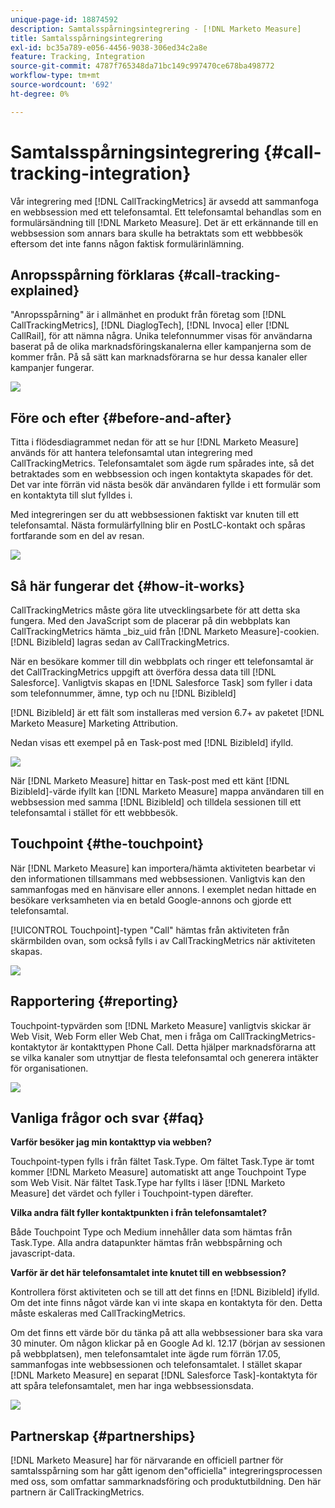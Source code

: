 ```yaml
---
unique-page-id: 18874592
description: Samtalsspårningsintegrering - [!DNL Marketo Measure]
title: Samtalsspårningsintegrering
exl-id: bc35a789-e056-4456-9038-306ed34c2a8e
feature: Tracking, Integration
source-git-commit: 4787f765348da71bc149c997470ce678ba498772
workflow-type: tm+mt
source-wordcount: '692'
ht-degree: 0%

---
```


# Samtalsspårningsintegrering {#call-tracking-integration}

Vår integrering med [!DNL CallTrackingMetrics] är avsedd att sammanfoga en webbsession med ett telefonsamtal. Ett telefonsamtal behandlas som en formulärsändning till [!DNL Marketo Measure]. Det är ett erkännande till en webbsession som annars bara skulle ha betraktats som ett webbbesök eftersom det inte fanns någon faktisk formulärinlämning.

## Anropsspårning förklaras {#call-tracking-explained}

&quot;Anropsspårning&quot; är i allmänhet en produkt från företag som [!DNL CallTrackingMetrics], [!DNL DiaglogTech], [!DNL Invoca] eller [!DNL CallRail], för att nämna några. Unika telefonnummer visas för användarna baserat på de olika marknadsföringskanalerna eller kampanjerna som de kommer från. På så sätt kan marknadsförarna se hur dessa kanaler eller kampanjer fungerar.

![](assets/1.png)

## Före och efter {#before-and-after}

Titta i flödesdiagrammet nedan för att se hur [!DNL Marketo Measure] används för att hantera telefonsamtal utan integrering med CallTrackingMetrics. Telefonsamtalet som ägde rum spårades inte, så det betraktades som en webbsession och ingen kontaktyta skapades för det. Det var inte förrän vid nästa besök där användaren fyllde i ett formulär som en kontaktyta till slut fylldes i.

Med integreringen ser du att webbsessionen faktiskt var knuten till ett telefonsamtal. Nästa formulärfyllning blir en PostLC-kontakt och spåras fortfarande som en del av resan.

![](assets/2.png)

## Så här fungerar det {#how-it-works}

CallTrackingMetrics måste göra lite utvecklingsarbete för att detta ska fungera. Med den JavaScript som de placerar på din webbplats kan CallTrackingMetrics hämta _biz_uid från [!DNL Marketo Measure]-cookien. [!DNL BizibleId] lagras sedan av CallTrackingMetrics.

När en besökare kommer till din webbplats och ringer ett telefonsamtal är det CallTrackingMetrics uppgift att överföra dessa data till [!DNL Salesforce].  Vanligtvis skapas en [!DNL Salesforce Task] som fyller i data som telefonnummer, ämne, typ och nu [!DNL BizibleId]

[!DNL BizibleId] är ett fält som installeras med version 6.7+ av paketet [!DNL Marketo Measure] Marketing Attribution.

Nedan visas ett exempel på en Task-post med [!DNL BizibleId] ifylld.

![](assets/3.png)

När [!DNL Marketo Measure] hittar en Task-post med ett känt [!DNL BizibleId]-värde ifyllt kan [!DNL Marketo Measure] mappa användaren till en webbsession med samma [!DNL BizibleId] och tilldela sessionen till ett telefonsamtal i stället för ett webbbesök.

## Touchpoint {#the-touchpoint}

När [!DNL Marketo Measure] kan importera/hämta aktiviteten bearbetar vi den informationen tillsammans med webbsessionen. Vanligtvis kan den sammanfogas med en hänvisare eller annons. I exemplet nedan hittade en besökare verksamheten via en betald Google-annons och gjorde ett telefonsamtal.

[!UICONTROL Touchpoint]-typen &quot;Call&quot; hämtas från aktiviteten från skärmbilden ovan, som också fylls i av CallTrackingMetrics när aktiviteten skapas.

![](assets/4.png)

## Rapportering {#reporting}

Touchpoint-typvärden som [!DNL Marketo Measure] vanligtvis skickar är Web Visit, Web Form eller Web Chat, men i fråga om CallTrackingMetrics-kontaktytor är kontakttypen Phone Call. Detta hjälper marknadsförarna att se vilka kanaler som utnyttjar de flesta telefonsamtal och generera intäkter för organisationen.

![](assets/5.png)

## Vanliga frågor och svar {#faq}

**Varför besöker jag min kontakttyp via webben?**

Touchpoint-typen fylls i från fältet Task.Type. Om fältet Task.Type är tomt kommer [!DNL Marketo Measure] automatiskt att ange Touchpoint Type som Web Visit. När fältet Task.Type har fyllts i läser [!DNL Marketo Measure] det värdet och fyller i Touchpoint-typen därefter.

**Vilka andra fält fyller kontaktpunkten i från telefonsamtalet?**

Både Touchpoint Type och Medium innehåller data som hämtas från Task.Type. Alla andra datapunkter hämtas från webbspårning och javascript-data.

**Varför är det här telefonsamtalet inte knutet till en webbsession?**

Kontrollera först aktiviteten och se till att det finns en [!DNL BizibleId] ifylld. Om det inte finns något värde kan vi inte skapa en kontaktyta för den. Detta måste eskaleras med CallTrackingMetrics.

Om det finns ett värde bör du tänka på att alla webbsessioner bara ska vara 30 minuter. Om någon klickar på en Google Ad kl. 12.17 (början av sessionen på webbplatsen), men telefonsamtalet inte ägde rum förrän 17.05, sammanfogas inte webbsessionen och telefonsamtalet. I stället skapar [!DNL Marketo Measure] en separat [!DNL Salesforce Task]-kontaktyta för att spåra telefonsamtalet, men har inga webbsessionsdata.

![](assets/6.png)

## Partnerskap {#partnerships}

[!DNL Marketo Measure] har för närvarande en officiell partner för samtalsspårning som har gått igenom den&quot;officiella&quot; integreringsprocessen med oss, som omfattar sammarknadsföring och produktutbildning. Den här partnern är CallTrackingMetrics.
